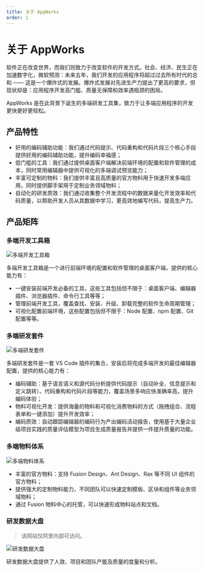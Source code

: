 ```yaml
---
title: 关于 AppWorks
order: 1
---
```


# 关于 AppWorks

软件正在改变世界，而我们则致力于改变软件的开发方式。社会、经济、民生正在加速数字化，微软预测：未来五年，我们开发的应用程序将超过过去所有时代的总和 —— 这是一个爆炸式的发展。爆炸式发展对先进生产力提出了更高的要求，但现状却是：应用程序开发高门槛、质量无保障和效率遇瓶颈的困局。

AppWorks 是在此背景下诞生的多端研发工具集，致力于让多端应用程序的开发更快更好更轻松。

## 产品特性

- 好用的编码辅助功能：我们通过代码提示、代码重构和代码片段三个核心手段提供好用的编码辅助功能，提升编码幸福感；
- 低门槛的工具：我们通过提供桌面客户端解决前端环境的配置和软件管理的成本，同时常用编辑器中提供可视化的多端调试预览能力；
- 丰富可定制的物料：我们提供丰富且高质量的官方物料用于快速开发多端应用，同时提供脚手架用于定制业务领域物料；
- 自动化的研发质效：我们通过收集整个开发流程中的数据来量化开发效率和代码质量，以帮助开发人员从其数据中学习，更高效地编写代码，提高生产力。

## 产品矩阵

### 多端开发工具箱

![多端开发工具箱](https://img.alicdn.com/imgextra/i2/O1CN01YLOk281ccvEJtM5uH_!!6000000003622-2-tps-2200-1448.png_790x10000.jpg)

多端开发工具箱是一个进行前端环境的配置和软件管理的桌面客户端，提供的核心能力有：

- 一键安装前端开发必备的工具，这些工具包括但不限于：桌面客户端、编辑器插件、浏览器插件、命令行工具等等；
- 管理前端开发工具，覆盖查找、安装、升级、卸载完整的软件生命周期管理；
- 可视化配置前端环境，这些配置包括但不限于：Node 配置、npm 配置、Git 配置等等。

### 多端研发套件

![多端研发套件](https://img.alicdn.com/imgextra/i1/O1CN01fOAI2l1RQanEHtbPd_!!6000000002106-2-tps-2880-1754.png_790x10000.jpg)

多端研发套件是一套 VS Code 插件的集合，安装后将完成多端开发的最佳编辑器配置，提供的核心能力有：

- 编码辅助：基于语言语义和源代码分析提供代码提示（自动补全、信息提示和定义跳转）、代码重构和代码片段等能力，覆盖场景多响应快准确率高，提升编码体验；
- 物料可视化开发：提供海量的物料和可视化消费物料的方式（拖拽组合、流程表单和一键添加）提升开发效率；
- 编码质效：自动跟踪编辑器的编码行为产出编码活动报告，使用基于大量企业级项目实践的质量评估模型为项目生成质量报告并提供一件提升质量的功能。

### 多端物料体系

![多端物料体系](https://img.alicdn.com/imgextra/i2/O1CN0159zS1T1Ux3iXHe2bv_!!6000000002583-2-tps-2848-1428.png_790x10000.jpg)

- 丰富的官方物料：支持 Fusion Design、Ant Design、Rax 等不同 UI 组件的官方物料；
- 提供强大的定制物料能力，不同团队可以快速定制模板、区块和组件等业务领域物料；
- 通过 Fusion 物料中心的托管，可以快速形成物料站点和文档。

### 研发数据大盘

> 该网站仅阿里内部可访问。

![研发数据大盘](https://img.alicdn.com/imgextra/i3/O1CN01z9TwYm1vxy89bJY6u_!!6000000006240-2-tps-2858-1596.png_790x10000.jpg)

研发数据大盘提供了人效、项目和团队产能及质量的度量和分析。
